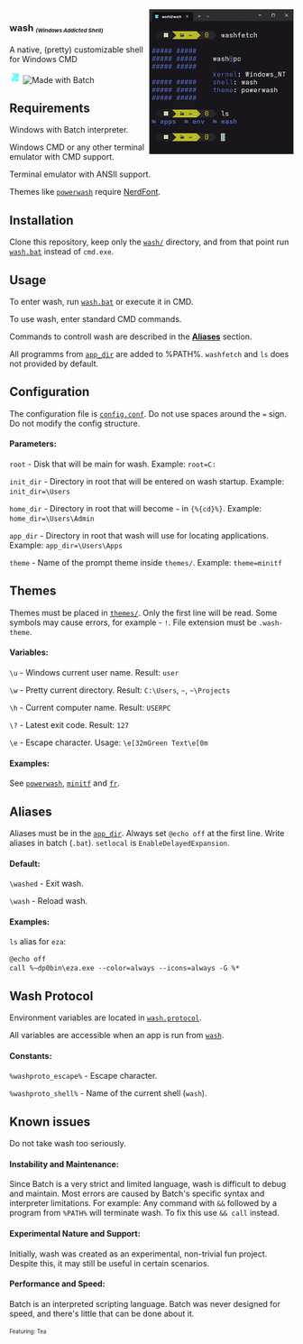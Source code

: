 <img src="./man/showcase.png" align="right" width="256">

### wash <sub><sup><sub>_(Windows Addicted Shell)_</sub></sup></sub>

A native, (pretty) customizable shell for Windows CMD

<img src="./man/logo.png" width="20"> ![Made with Batch](https://img.shields.io/badge/Made%20with-Batch-white?style=flat-square)


## Requirements

Windows with Batch interpreter.

Windows CMD or any other terminal emulator with CMD support.

Terminal emulator with ANSII support.

Themes like [`powerwash`](./wash/themes/powerwash.wash-theme) require [NerdFont](https://www.nerdfonts.com/font-downloads).

## Installation

Clone this repository, keep only the [`wash/`](./wash/) directory, and from that point run [`wash.bat`](./wash/wash.bat) instead of `cmd.exe`.

## Usage

To enter wash, run [`wash.bat`](./wash/wash.bat) or execute it in CMD.

To use wash, enter standard CMD commands.

Commands to controll wash are described in the [**Aliases**](./#Aliases) section.

All programms from [`app_dir`](./wash/config.conf) are added to %PATH%. `washfetch` and `ls` does not provided by default.

## Configuration

The configuration file is [`config.conf`](./wash/config.conf).
Do not use spaces around the `=` sign.
Do not modify the config structure.

#### Parameters:

`root` - Disk that will be main for wash. Example: `root=C:`

`init_dir` - Directory in root that will be entered on wash startup. Example: `init_dir=\Users`

`home_dir` - Directory in root that will become `~` in `{%{cd}%}`. Example: `home_dir=\Users\Admin`

`app_dir` - Directory in root that wash will use for locating applications. Example: `app_dir=\Users\Apps`

`theme` - Name of the prompt theme inside `themes/`. Example: `theme=minitf`

## Themes

Themes must be placed in [`themes/`](./wash/themes/).
Only the first line will be read.
Some symbols may cause errors, for example - `!`.
File extension must be `.wash-theme`.

#### Variables:

`\u` - Windows current user name. Result: `user`

`\w` - Pretty current directory. Result: `C:\Users`, `~`, `~\Projects`

`\h` - Current computer name. Result: `USERPC`

`\?` - Latest exit code. Result: `127`

`\e` - Escape character. Usage: `\e[32mGreen Text\e[0m`

#### Examples:

See [`powerwash`](./wash/themes/powerwash.wash-theme), [`minitf`](./wash/themes/minitf.wash-theme) and [`fr`](./wash/themes/fr.wash-theme).

## Aliases

Aliases must be in the [`app_dir`](./wash/config.conf).
Always set `@echo off` at the first line.
Write aliases in batch (`.bat`).
`setlocal` is `EnableDelayedExpansion`.

#### Default:

`\washed` - Exit wash.

`\wash` - Reload wash.

#### Examples:

`ls` alias for `eza`:
```batch
@echo off
call %~dp0bin\eza.exe --color=always --icons=always -G %*
```

## Wash Protocol

Environment variables are located in [`wash.protocol`](./wash/modules/wash.protocol.bat).

All variables are accessible when an app is run from [`wash`](./wash/wash.bat).

#### Constants:

`%washproto_escape%` - Escape character.

`%washproto_shell%` - Name of the current shell (`wash`).

## Known issues

Do not take wash too seriously.

#### Instability and Maintenance:
Since Batch is a very strict and limited language, wash is difficult to debug and maintain.
Most errors are caused by Batch's specific syntax and interpreter limitations.
For example: Any command with `&&` followed by a program from `%PATH%` will terminate wash. To fix this use `&& call` instead.

#### Experimental Nature and Support:
Initially, wash was created as an experimental, non-trivial fun project.
Despite this, it may still be useful in certain scenarios.

#### Performance and Speed:
Batch is an interpreted scripting language.
Batch was never designed for speed, and there's little that can be done about it.

<sub><sup>Featuring: Tea</sup></sub>
